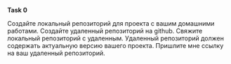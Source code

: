 **Task 0**

Создайте локальный репозиторий для проекта с вашим домашними работами. Создайте удаленный репозиторий на github.
Свяжите локальный репозиторий с удаленным. Удаленный репозиторий должен содержать актуальную версию вашего проекта.
Пришлите мне ссылку на ваш удаленный репозиторий.















